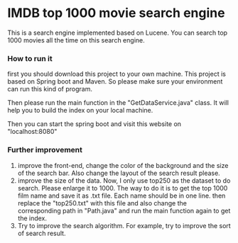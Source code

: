 # IMDB top 1000 movie search engine

This is a search engine implemented based on Lucene. You can search top 1000 movies all the time on this search engine.

### How to run it

first you should download this project to your own machine. This project is based on Spring boot and Maven. So please make sure your environment can run this kind of program. 

Then please run the main function in the "GetDataService.java" class. It will help you to build the index on your local machine. 

Then you can start the spring boot and visit this website on "localhost:8080"



### Further improvement

1. improve the front-end, change the color of the background and the size of the search bar. Also change the layout of the search result please.
2. improve the size of the data. Now, I only use top250 as the dataset to do search. Please enlarge it to 1000. The way to do it is to get the top 1000 film name and save it as .txt file. Each name should be in one line. then replace the "top250.txt" with this file and also change the corresponding path in "Path.java" and run the main function again to get the index.
3. Try to improve the search algorithm. For example, try to improve the sort of search result.